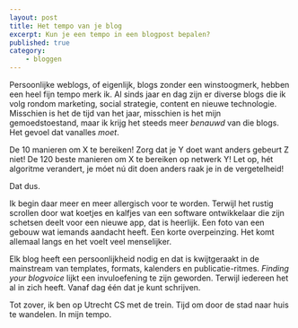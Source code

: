 ```yaml
---
layout: post
title: Het tempo van je blog
excerpt: Kun je een tempo in een blogpost bepalen?
published: true
category: 
    - bloggen
---
```


Persoonlijke weblogs, of eigenlijk, blogs zonder een winstoogmerk, hebben een heel fijn tempo merk ik. Al sinds jaar en dag zijn er diverse blogs die ik volg rondom marketing, social strategie, content en nieuwe technologie. Misschien is het de tijd van het jaar, misschien is het mijn gemoedstoestand, maar ik krijg het steeds meer _benauwd_ van die blogs. Het gevoel dat vanalles _moet_. 

De 10 manieren om X te bereiken! Zorg dat je Y doet want anders gebeurt Z niet! De 120 beste manieren om X te bereiken op netwerk Y! Let op, hét algoritme verandert, je móet nú dit doen anders raak je in de vergetelheid!

Dat dus.

Ik begin daar meer en meer allergisch voor te worden. Terwijl het rustig scrollen door wat koetjes en kalfjes van een software ontwikkelaar die zijn schetsen deelt voor een nieuwe app, dat is heerlijk. Een foto van een gebouw wat iemands aandacht heeft. Een korte overpeinzing. Het komt allemaal langs en het voelt veel menselijker. 

Elk blog heeft een persoonlijkheid nodig en dat is kwijtgeraakt in de mainstream van templates, formats, kalenders en publicatie-ritmes. _Finding your blogvoice_ lijkt een invuloefening te zijn geworden. Terwijl iedereen het al in zich heeft. Vanaf dag één dat je kunt schrijven.

Tot zover, ik ben op Utrecht CS met de trein. Tijd om door de stad naar huis te wandelen. In mijn tempo. 
